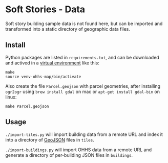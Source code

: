 Soft Stories - Data
==================

Soft story building sample data is not found here, but can be imported and transformed into
a static directory of geographic data files.

Install
-------

Python packages are listed in `requirements.txt`, and can be downloaded and
actived in a [virtual environment](https://pypi.python.org/pypi/virtualenv)
like this:

    make
    source venv-ohhs-map/bin/activate

Also create the file `Parcel.geojson` with parcel geometries, after installing
`ogr2ogr` using `brew install gdal` on mac or `apt-get install gdal-bin`
on linux:

    make Parcel.geojson

Usage
-----

`./import-tiles.py` will import building data from a remote URL and index it into
a directory of [GeoJSON](http://www.geojson.org/) files in `tiles`.

`./import-buildings.py` will import OHHS data from a remote URL and generate
a directory of per-building JSON files in `buildings`.
